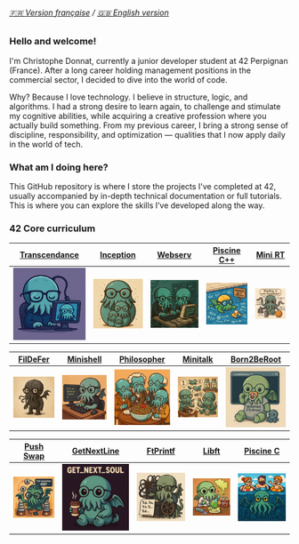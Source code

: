 ###### [🇫🇷 Version française](README.fr.md) / [🇬🇧 English version](README.md)

### Hello and welcome!

I'm Christophe Donnat, currently a junior developer student at 42 Perpignan (France).
After a long career holding management positions in the commercial sector, I decided to dive into the world of code.

Why? Because I love technology. I believe in structure, logic, and algorithms.
I had a strong desire to learn again, to challenge and stimulate my cognitive abilities, while acquiring a creative profession where you actually build something.
From my previous career, I bring a strong sense of discipline, responsibility, and optimization — qualities that I now apply daily in the world of tech.

### What am I doing here?
This GitHub repository is where I store the projects I've completed at 42, usually accompanied by in-depth technical documentation or full tutorials.
This is where you can explore the skills I’ve developed along the way.

### 42 Core curriculum

| [Transcendance]() | [Inception](https://github.com/donnatchris/inception-42/blob/main/README.md) | [Webserv](https://github.com/donnatchris/webserv-42/blob/main/README.md) | [Piscine C++](https://github.com/donnatchris/piscine-cpp-42/blob/main/README.md) | [Mini RT](https://github.com/donnatchris/minirt-42/blob/main/README.md) |
| --- | --- | --- | --- | --- |
| [![Transcendance](images/transcendance.png)]() | [![Inception](images/inception.png)](https://github.com/donnatchris/inception-42/blob/main/README.md) | [![Webserv](images/webserv.png)](https://github.com/donnatchris/webserv-42/blob/main/README.md) | [![Piscine C++](images/cpp.png)](https://github.com/donnatchris/piscine-cpp-42/blob/main/README.md) | [![MiniRT](images/minirt.png)](https://github.com/donnatchris/minirt-42/blob/main/README.md) |

| [FilDeFer](https://github.com/donnatchris/fdf-42/blob/main/README.md) | [Minishell](https://github.com/donnatchris/minishell-42/blob/main/README.md) | [Philosopher](https://github.com/donnatchris/philosophers-42/blob/main/README.md) | [Minitalk](https://github.com/donnatchris/minitalk-42/blob/main/README.md) | [Born2BeRoot](https://github.com/donnatchris/born2beroot-42/blob/main/README.md) |
| --- | --- | --- | --- | --- |
| [![FDF](images/fdf.png)](https://github.com/donnatchris/fdf-42/blob/main/README.md) | [![Minishell](images/minishell.png)](https://github.com/donnatchris/minishell-42/blob/main/README.md) | [![Philosopher](images/philo.png)](https://github.com/donnatchris/philosophers-42/blob/main/README.md) | [![Minitalk](images/minitalk.png)](https://github.com/donnatchris/minitalk-42/blob/main/README.md) | [![Born2BeRoot](images/born2beroot.png)](https://github.com/donnatchris/born2beroot-42/blob/main/README.md) |

| [Push Swap](https://github.com/donnatchris/push_swap-42/blob/main/README.md) | [GetNextLine](https://github.com/donnatchris/get_next_line-42/blob/main/README.md) | [FtPrintf](https://github.com/donnatchris/ft_printf-42/blob/main/README.md) | [Libft](https://github.com/donnatchris/libft-42/blob/main/README.md) | [Piscine C](https://github.com/donnatchris/piscine-42/blob/main/README.md) |
| --- | --- | --- | --- | --- |
| [![Push Swap](images/pushswap.png)](https://github.com/donnatchris/push_swap-42/blob/main/README.md) | [![GetNextLine](images/gnl.png)](https://github.com/donnatchris/get_next_line-42/blob/main/README.md) | [![FtPrintf](images/printf.png)](https://github.com/donnatchris/ft_printf-42/blob/main/README.md) | [![Libft](images/libft.png)](https://github.com/donnatchris/libft-42/blob/main/README.md) | [![Piscine C](images/c.png)](https://github.com/donnatchris/piscine-42/blob/main/README.md) |

